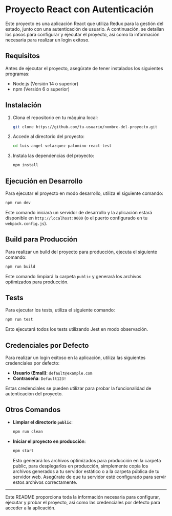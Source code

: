# Proyecto React con Autenticación

Este proyecto es una aplicación React que utiliza Redux para la gestión del estado, junto con una autenticación de usuario. A continuación, se detallan los pasos para configurar y ejecutar el proyecto, así como la información necesaria para realizar un login exitoso.

## Requisitos

Antes de ejecutar el proyecto, asegúrate de tener instalados los siguientes programas:

- Node.js (Versión 14 o superior)
- npm (Versión 6 o superior)

## Instalación

1. Clona el repositorio en tu máquina local:
   ```bash
   git clone https://github.com/tu-usuario/nombre-del-proyecto.git
   ```
2. Accede al directorio del proyecto:

   ```bash
   cd luis-angel-velazquez-palomino-react-test
   ```

3. Instala las dependencias del proyecto:
   ```bash
   npm install
   ```

## Ejecución en Desarrollo

Para ejecutar el proyecto en modo desarrollo, utiliza el siguiente comando:

```bash
npm run dev
```

Este comando iniciará un servidor de desarrollo y la aplicación estará disponible en `http://localhost:9000` (o el puerto configurado en tu `webpack.config.js`).

## Build para Producción

Para realizar un build del proyecto para producción, ejecuta el siguiente comando:

```bash
npm run build
```

Este comando limpiará la carpeta `public` y generará los archivos optimizados para producción.

## Tests

Para ejecutar los tests, utiliza el siguiente comando:

```bash
npm run test
```

Esto ejecutará todos los tests utilizando Jest en modo observación.

## Credenciales por Defecto

Para realizar un login exitoso en la aplicación, utiliza las siguientes credenciales por defecto:

- **Usuario (Email)**: `default@example.com`
- **Contraseña**: `Default123!`

Estas credenciales se pueden utilizar para probar la funcionalidad de autenticación del proyecto.

## Otros Comandos

- **Limpiar el directorio `public`**:

  ```bash
  npm run clean
  ```

- **Iniciar el proyecto en producción**:

  ```bash
  npm start
  ```

  Esto generará los archivos optimizados para producción en la carpeta public, para desplegarlos en producción, simplemente copia los archivos generados a tu servidor estático o a la carpeta pública de tu servidor web. Asegúrate de que tu servidor esté configurado para servir estos archivos correctamente.

---

Este README proporciona toda la información necesaria para configurar, ejecutar y probar el proyecto, así como las credenciales por defecto para acceder a la aplicación.
